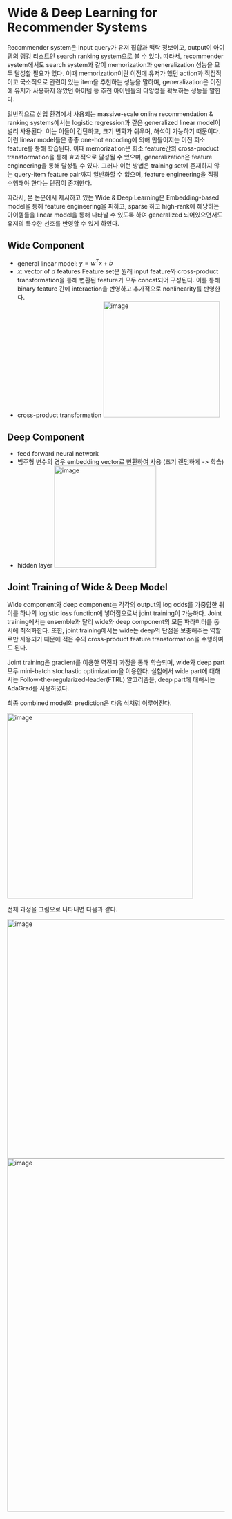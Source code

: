 # Wide & Deep Learning for Recommender Systems
Recommender system은 input query가 유저 집합과 맥락 정보이고, output이 아이템의 랭킹 리스트인 search ranking system으로 볼 수 있다. 따라서, recommender system에서도 search system과 같이 memorization과 generalization 성능을 모두 달성할 필요가 있다. 이때 memorization이란 이전에 유저가 했던 action과 직접적이고 국소적으로 관련이 있는 item을 추천하는 성능을 말하며, generalization은 이전에 유저가 사용하지 않았던 아이템 등 추천 아이텐들의 다양성을 확보하는 성능을 말한다.

일반적으로 산업 환경에서 사용되는 massive-scale online recommendation & ranking systems에서는 logistic regression과 같은 generalized linear model이 널리 사용된다. 이는 이들이 간단하고, 크기 변화가 쉬우며, 해석이 가능하기 때문이다. 이런 linear model들은 종종 one-hot encoding에 의해 만들어지는 이진 희소 feature를 통해 학습된다. 이때 memorization은 희소 feature간의 cross-product transformation을 통해 효과적으로 달성될 수 있으며, generalization은 feature engineering을 통해 달성될 수 있다. 그러나 이런 방법은 training set에 존재하지 않는 query-item feature pair까지 일반화할 수 없으며, feature engineering을 직접 수행해야 한다는 단점이 존재한다. 

따라서, 본 논문에서 제시하고 있는 Wide & Deep Learning은 Embedding-based model을 통해 feature engineering을 피하고, sparse 하고 high-rank에 해당하는 아이템들을 linear model을 통해 나타날 수 있도록 하여 generalized 되어있으면서도 유저의 특수한 선호를 반영할 수 있게 하였다.

## Wide Component
- general linear model: $y=w^Tx+b$
- $x$: vector of $d$ features
  Feature set은 원래 input feature와 cross-product transformation을 통해 변환된 feature가 모두 concat되어 구성된다. 이를 통해 binary feature 간에 interaction을 반영하고 추가적으로 nonlinearity를 반영한다.
- cross-product transformation
  <img width="269" alt="image" src="https://github.com/hyewwn/2023-summer-internship-DSAIL/assets/74613565/a0992bea-5978-4d5d-aefd-b57de36b1665">

## Deep Component
- feed forward neural network
- 범주형 변수의 경우 embedding vector로 변환하여 사용 (초기 랜덤하게 -> 학습)
- hidden layer
  <img width="236" alt="image" src="https://github.com/hyewwn/2023-summer-internship-DSAIL/assets/74613565/7519ca7b-8d4e-4624-8892-6f2bcfdc6391">

## Joint Training of Wide & Deep Model
Wide component와 deep component는 각각의 output의 log odds를 가중합한 뒤 이를 하나의 logistic loss function에 넣어짐으로써 joint training이 가능하다. Joint training에서는 ensemble과 달리 wide와 deep component의 모든 파라미터를 동시에 최적화한다. 또한, joint training에서는 wide는 deep의 단점을 보충해주는 역할로만 사용되기 때문에 적은 수의 cross-product feature transformation을 수행하여도 된다.

Joint training은 gradient를 이용한 역전파 과정을 통해 학습되며, wide와 deep part 모두 mini-batch stochastic optimization을 이용한다. 실험에서 wide part에 대해서는 Follow-the-regularized-leader(FTRL) 알고리즘을, deep part에 대해서는 AdaGrad를 사용하였다.

최종 combined model의 prediction은 다음 식처럼 이루어진다.

<img width="430" alt="image" src="https://github.com/hyewwn/2023-summer-internship-DSAIL/assets/74613565/c2622fa7-34ac-451a-a637-71c6957fa8b8">

전체 과정을 그림으로 나타내면 다음과 같다.

<img width="554" alt="image" src="https://github.com/hyewwn/2023-summer-internship-DSAIL/assets/74613565/a1e45fbd-ec2a-465c-9dc0-be3336d3a59e">

<img width="819" alt="image" src="https://github.com/hyewwn/2023-summer-internship-DSAIL/assets/74613565/f60772a8-a143-41f9-91e8-b569ff7c6e81">

